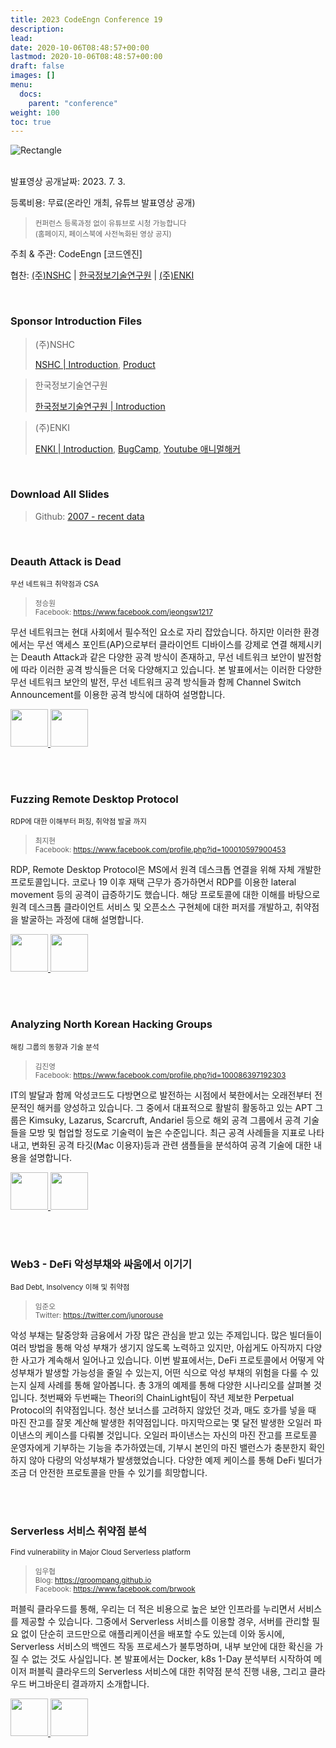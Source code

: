 ```yaml
---
title: 2023 CodeEngn Conference 19
description: 
lead: 
date: 2020-10-06T08:48:57+00:00
lastmod: 2020-10-06T08:48:57+00:00
draft: false
images: []
menu:
  docs:
    parent: "conference"
weight: 100
toc: true
---
```


<img class="img-fluid lazyload blur-up border-0" data-sizes=auto src=codeengn_conference_19_poster.png alt=Rectangle>
<br /><br />

발표영상 공개날짜: 2023. 7. 3. &nbsp;

등록비용: 무료(온라인 개최, 유튜브 발표영상 공개) <br />
> <small>컨퍼런스 등록과정 없이 유튜브로 시청 가능합니다<br />
> (홈페이지, 페이스북에 사전녹화된 영상 공지) </small>

주최 & 주관: CodeEngn [코드엔진] &nbsp;

협찬: <a href='https://nshc.net' target='_blank'>(주)NSHC</a> | <a href='http://www.kitri.re.kr' target='_blank'>한국정보기술연구원</a> | <a href='https://enki.co.kr' target='_blank'>(주)ENKI</a> &nbsp;

<br />


### Sponsor Introduction Files

> (주)NSHC
> 
> <a href='https://bit.ly/3An8K9V' target='_blank'>NSHC | Introduction</a>, <a href='https://bit.ly/3QWnaGo' target='_blank'>Product</a>
 
> 한국정보기술연구원
> 
> <a href='https://bit.ly/369VPKz' target='_blank'>한국정보기술연구원 | Introduction</a>

> (주)ENKI
> 
> <a href='https://bit.ly/3yhdkoe' target='_blank'>ENKI | Introduction</a>, <a href='https://bit.ly/2SKI7e5' target='_blank'>BugCamp</a>, <a href='https://bit.ly/3mWQTRE' target='_blank'>Youtube 애니멀해커</a>

<br />

### Download All Slides

> Github: <a href='https://github.com/codeengn/codeengn-conference' target='_blank'>2007 - recent data</a>

<br />



### Deauth Attack is Dead
<small>무선 네트워크 취약점과 CSA</small>

> <small>정승원 <br />
> Facebook: <a href='https://www.facebook.com/jeongsw1217' target='_blank'>https://www.facebook.com/jeongsw1217</a></small>
  
무선 네트워크는 현대 사회에서 필수적인 요소로 자리 잡았습니다. 하지만 이러한 환경에서는 무선 액세스 포인트(AP)으로부터 클라이언트 디바이스를 강제로 연결 해제시키는 Deauth Attack과 같은 다양한 공격 방식이 존재하고, 무선 네트워크 보안이 발전함에 따라 이러한 공격 방식들은 더욱 다양해지고 있습니다. 본 발표에서는 이러한 다양한 무선 네트워크 보안의 발전, 무선 네트워크 공격 방식들과 함께 Channel Switch Announcement를 이용한 공격 방식에 대하여 설명합니다.

<a href='https://raw.githubusercontent.com/codeengn/codeengn-conference/master/19/2023%20CodeEngn%20Conference%2019%2C%20Deauth%20Attack%20is%20Dead%20%5B%E1%84%8C%E1%85%A5%E1%86%BC%E1%84%89%E1%85%B3%E1%86%BC%E1%84%8B%E1%85%AF%E1%86%AB%5D.pdf' target='_blank'>
<img class="img-simple border rounded p-1 img-fluid lazyload blur-up border-0" src=/conference/pdf.png width=60 height=60>
</a>
<a href='https://youtu.be/HhOLa4XVwVA' target='_blank'>
<img class="img-simple border rounded p-1 img-fluid lazyload blur-up border-0" src=/conference/youtube.png width=60 height=60>
</a>

<br /><br />

### Fuzzing Remote Desktop Protocol
<small>RDP에 대한 이해부터 퍼징, 취약점 발굴 까지</small>

> <small>최지현 <br />
> Facebook: <a href='https://www.facebook.com/profile.php?id=100010597900453' target='_blank'>https://www.facebook.com/profile.php?id=100010597900453</a></small>
  
RDP, Remote Desktop Protocol은 MS에서 원격 데스크톱 연결을 위해 자체 개발한 프로토콜입니다. 코로나 19 이후 재택 근무가 증가하면서 RDP를 이용한 lateral movement 등의 공격이 급증하기도 했습니다. 해당 프로토콜에 대한 이해를 바탕으로 원격 데스크톱 클라이언트 서비스 및 오픈소스 구현체에 대한 퍼저를 개발하고, 취약점을 발굴하는 과정에 대해 설명합니다.

<a href='https://raw.githubusercontent.com/codeengn/codeengn-conference/master/19/2023%20CodeEngn%20Conference%2019%2C%20Fuzzing%20Remote%20Desktop%20Protocol%20%5B%E1%84%8E%E1%85%AC%E1%84%8C%E1%85%B5%E1%84%92%E1%85%A7%E1%86%AB%5D.pdf' target='_blank'>
<img class="img-simple border rounded p-1 img-fluid lazyload blur-up border-0" src=/conference/pdf.png width=60 height=60>
</a>
<a href='https://youtu.be/2EAbUo-W2b0' target='_blank'>
<img class="img-simple border rounded p-1 img-fluid lazyload blur-up border-0" src=/conference/youtube.png width=60 height=60>
</a>

<br /><br />
  
### Analyzing North Korean Hacking Groups
<small>해킹 그룹의 동향과 기술 분석</small>

> <small>김진영 <br />
> Facebook: <a href='https://www.facebook.com/profile.php?id=100086397192303' target='_blank'>https://www.facebook.com/profile.php?id=100086397192303</a></small>
  
IT의 발달과 함께 악성코드도 다방면으로 발전하는 시점에서 북한에서는 오래전부터 전문적인 해커를 양성하고 있습니다. 그 중에서 대표적으로 활발히 활동하고 있는 APT 그룹은 Kimsuky, Lazarus, Scarcruft, Andariel 등으로 해외 공격 그룹에서 공격 기술들을 모방 및 협업할 정도로 기술력이 높은 수준입니다. 최근 공격 사례들을 지표로 나타내고, 변화된 공격 타깃(Mac 이용자)등과 관련 샘플들을 분석하여 공격 기술에 대한 내용을 설명합니다.

<a href='https://raw.githubusercontent.com/codeengn/codeengn-conference/master/19/2023%20CodeEngn%20Conference%2019%2C%20Analyzing%20North%20Korean%20Hacking%20Groups%20%5B%E1%84%80%E1%85%B5%E1%86%B7%E1%84%8C%E1%85%B5%E1%86%AB%E1%84%8B%E1%85%A7%E1%86%BC%5D.pdf' target='_blank'>
<img class="img-simple border rounded p-1 img-fluid lazyload blur-up border-0" src=/conference/pdf.png width=60 height=60>
</a>
<a href='https://youtu.be/cKEbVG7_QkU' target='_blank'>
<img class="img-simple border rounded p-1 img-fluid lazyload blur-up border-0" src=/conference/youtube.png width=60 height=60>
</a>

<br /><br />

### Web3 - DeFi 악성부채와 싸움에서 이기기
<small>Bad Debt, Insolvency 이해 및 취약점</small>

> <small>임준오 <br />
> Twitter: <a href='https://twitter.com/junorouse' target='_blank'>https://twitter.com/junorouse</a></small>

악성 부채는 탈중앙화 금융에서 가장 많은 관심을 받고 있는 주제입니다. 많은 빌더들이 여러 방법을 통해 악성 부채가 생기지 않도록 노력하고 있지만, 아쉽게도 아직까지 다양한 사고가 계속해서 일어나고 있습니다. 이번 발표에서는, DeFi 프로토콜에서 어떻게 악성부채가 발생할 가능성을 줄일 수 있는지, 어떤 식으로 악성 부채의 위험을 다룰 수 있는지 실제 사례를 통해 알아봅니다. 총 3개의 예제를 통해 다양한 시나리오를 살펴볼 것입니다. 첫번째와 두번째는 Theori의 ChainLight팀이 작년 제보한 Perpetual Protocol의 취약점입니다. 청산 보너스를 고려하지 않았던 것과, 매도 호가를 넣을 때 마진 잔고를 잘못 계산해 발생한 취약점입니다. 마지막으로는 몇 달전 발생한 오일러 파이낸스의 케이스를 다뤄볼 것입니다. 오일러 파이낸스는 자신의 마진 잔고를 프로토콜 운영자에게 기부하는 기능을 추가하였는데, 기부시 본인의 마진 밸런스가 충분한지 확인하지 않아 다량의 악성부채가 발생했었습니다. 다양한 예제 케이스를 통해 DeFi 빌더가 조금 더 안전한 프로토콜을 만들 수 있기를 희망합니다.

<br /><br />

### Serverless 서비스 취약점 분석
<small>Find vulnerability in Major Cloud Serverless platform</small>

> <small>임우협 <br />
> Blog: <a href='https://groompang.github.io' target='_blank'>https://groompang.github.io</a><br />
> Facebook: <a href='https://www.facebook.com/brwook' target='_blank'>https://www.facebook.com/brwook</a></small>
  
퍼블릭 클라우드를 통해, 우리는 더 적은 비용으로 높은 보안 인프라를 누리면서 서비스를 제공할 수 있습니다. 그중에서 Serverless 서비스를 이용할 경우, 서버를 관리할 필요 없이 단순히 코드만으로 애플리케이션을 배포할 수도 있는데 이와 동시에, Serverless 서비스의 백엔드 작동 프로세스가 불투명하며, 내부 보안에 대한 확신을 가질 수 없는 것도 사실입니다. 본 발표에서는 Docker, k8s 1-Day 분석부터 시작하여 메이저 퍼블릭 클라우드의 Serverless 서비스에 대한 취약점 분석 진행 내용, 그리고 클라우드 버그바운티 결과까지 소개합니다.

<a href='https://raw.githubusercontent.com/codeengn/codeengn-conference/master/19/2023%20CodeEngn%20Conference%2019%2C%20Serverless%20%E1%84%89%E1%85%A5%E1%84%87%E1%85%B5%E1%84%89%E1%85%B3%20%E1%84%8E%E1%85%B1%E1%84%8B%E1%85%A3%E1%86%A8%E1%84%8C%E1%85%A5%E1%86%B7%20%E1%84%87%E1%85%AE%E1%86%AB%E1%84%89%E1%85%A5%E1%86%A8%20%5B%E1%84%8B%E1%85%B5%E1%86%B7%E1%84%8B%E1%85%AE%E1%84%92%E1%85%A7%E1%86%B8%5D.pdf' target='_blank'>
<img class="img-simple border rounded p-1 img-fluid lazyload blur-up border-0" src=/conference/pdf.png width=60 height=60>
</a>
<a href='https://youtu.be/PRQeyeD69Vo' target='_blank'>
<img class="img-simple border rounded p-1 img-fluid lazyload blur-up border-0" src=/conference/youtube.png width=60 height=60>
</a>

<br /><br />
